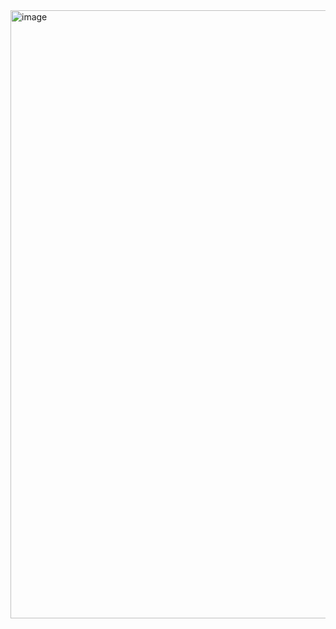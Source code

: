 <img width="1909" height="973" alt="image" src="https://github.com/user-attachments/assets/283f3efc-b2f3-47d1-a1a2-4f4f9a672c17" />
